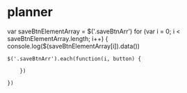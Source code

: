 # planner

var saveBtnElementArray = $('.saveBtnArr')
for (var i = 0; i < saveBtnElementArray.length; i++) {
    console.log($(saveBtnElementArray[i]).data())

    $('.saveBtnArr').each(function(i, button) {
        
        })

    })